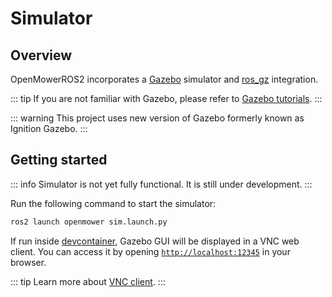 # Simulator

## Overview

OpenMowerROS2 incorporates a [Gazebo](http://gazebosim.org/) simulator and [ros_gz](https://github.com/gazebosim/ros_gz) integration.

::: tip
If you are not familiar with Gazebo, please refer to [Gazebo tutorials](http://gazebosim.org/tutorials).
:::

::: warning
This project uses new version of Gazebo formerly known as Ignition Gazebo.
:::

## Getting started

::: info
Simulator is not yet fully functional. It is still under development.
:::

Run the following command to start the simulator:

```bash
ros2 launch openmower sim.launch.py
```


If run inside [devcontainer](devcontainer), Gazebo GUI will be displayed in a VNC web client. You can access it by opening [`http://localhost:12345`](http://localhost:12345) in your browser.

::: tip
Learn more about [VNC client](devcontainer#detailed).
:::
